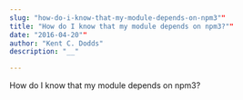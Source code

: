 ```yaml
---
slug: "how-do-i-know-that-my-module-depends-on-npm3""
title: "How do I know that my module depends on npm3?""
date: "2016-04-20""
author: "Kent C. Dodds"
description: "__"

---
```


How do I know that my module depends on npm3?
